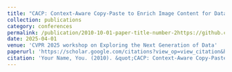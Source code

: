 ```yaml
---
title: "CACP: Context-Aware Copy-Paste to Enrich Image Content for Data Augmentation"
collection: publications
category: conferences
permalink: /publication/2010-10-01-paper-title-number-2https://github.com/guoqiushi/guoqiushi.github.io/tree/master/_publications
date: 2025-04-01
venue: 'CVPR 2025 workshop on Exploring the Next Generation of Data'
paperurl: 'https://scholar.google.com/citations?view_op=view_citation&hl=en&user=mrRCeSMAAAAJ&citation_for_view=mrRCeSMAAAAJ:WF5omc3nYNoC'
citation: 'Your Name, You. (2010). &quot;CACP: Context-Aware Copy-Paste to Enrich Image Content for Data Augmentation.&quot; <i>CVPR 2025 workshop on Exploring the Next Generation of Data</i>. 1(2).'
---
```


